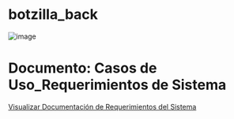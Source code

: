 # botzilla_back
![image](https://github.com/cesar050/ApliacionWeb/assets/166522713/aa96e1cf-e735-4be6-b38a-981fe3d005a6)
# Documento: Casos de Uso_Requerimientos de Sistema
[Visualizar Documentación de Requerimientos del Sistema](https://github.com/user-attachments/files/15711204/Documentacion-Requerimientos.del.sistema.pdf)

